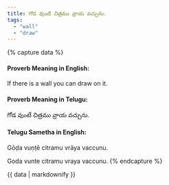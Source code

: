 ```yaml
---
title: గోడ వుంటే చిత్రము వ్రాయ వచ్చును.
tags:
  - "wall"
  - "draw"
---
```


{% capture data %}
#### Proverb Meaning in English:
If there is a wall you can draw on it.

#### Proverb Meaning in Telugu:
గోడ వుంటే చిత్రము వ్రాయ వచ్చును.

#### Telugu Sametha in English:
Gōḍa vuṇṭē citramu vrāya vaccunu.

Goda vunte citramu vraya vaccunu.
{% endcapture %}

{{ data | markdownify }}

